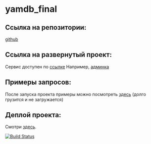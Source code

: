 # yamdb_final

## Ссылка на репозитории:
[github](https://github.com/rusanarkh/yamdb_final)

## Ссылка на развернутый проект:
Сервис доступен по [ссылке](http://51.250.104.231:80)
Например, [админка](http://51.250.104.231:80/admin)

## Примеры запросов:
После запуска проекта примеры можно посмотреть [здесь](http://51.250.104.231:80/redoc/)
(долго грузится и не загружается)

## Деплой проекта:
Смотри [здесь](https://github.com/rusanarkh/yamdb_final/blob/master/.github/workflows/yamdb_workflow.yml#L45).


[![Build Status](https://github.com/rusanarkh/yamdb_final/actions/workflows/yamdb_workflow.yml/badge.svg?branch=master)](https://github.com/rusanarkh/yamdb_final/actions/workflows/yamdb_workflow.yml)
